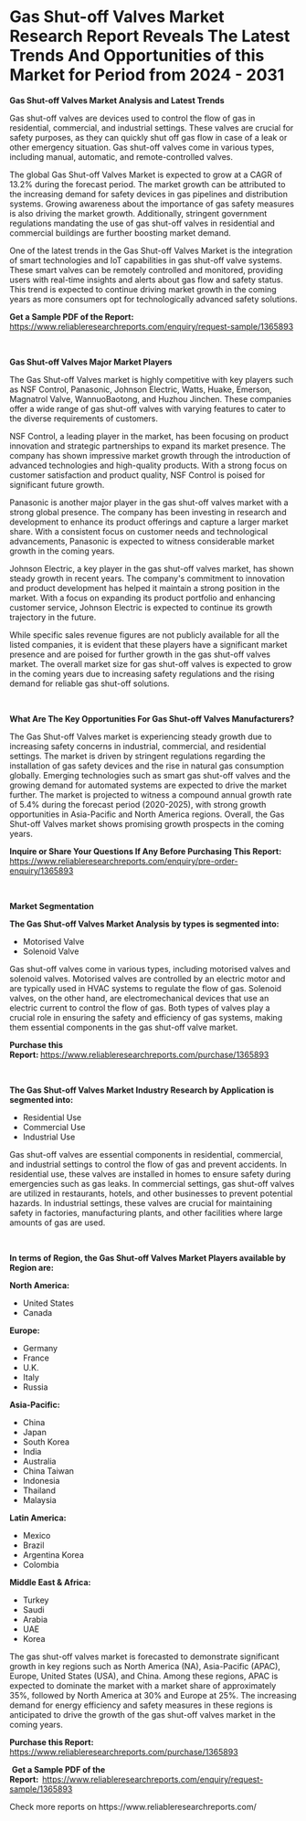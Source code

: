 <p><h1>Gas Shut-off Valves Market Research Report Reveals The Latest Trends And Opportunities of this Market for Period from 2024 - 2031</h1></p><p><strong>Gas Shut-off Valves Market Analysis and Latest Trends</strong></p>
<p><p>Gas shut-off valves are devices used to control the flow of gas in residential, commercial, and industrial settings. These valves are crucial for safety purposes, as they can quickly shut off gas flow in case of a leak or other emergency situation. Gas shut-off valves come in various types, including manual, automatic, and remote-controlled valves.</p><p>The global Gas Shut-off Valves Market is expected to grow at a CAGR of 13.2% during the forecast period. The market growth can be attributed to the increasing demand for safety devices in gas pipelines and distribution systems. Growing awareness about the importance of gas safety measures is also driving the market growth. Additionally, stringent government regulations mandating the use of gas shut-off valves in residential and commercial buildings are further boosting market demand.</p><p>One of the latest trends in the Gas Shut-off Valves Market is the integration of smart technologies and IoT capabilities in gas shut-off valve systems. These smart valves can be remotely controlled and monitored, providing users with real-time insights and alerts about gas flow and safety status. This trend is expected to continue driving market growth in the coming years as more consumers opt for technologically advanced safety solutions.</p></p>
<p><strong>Get a Sample PDF of the Report:&nbsp;</strong> <a href="https://www.reliableresearchreports.com/enquiry/request-sample/1365893">https://www.reliableresearchreports.com/enquiry/request-sample/1365893</a></p>
<p>&nbsp;</p>
<p><strong>Gas Shut-off Valves Major Market Players</strong></p>
<p><p>The Gas Shut-off Valves market is highly competitive with key players such as NSF Control, Panasonic, Johnson Electric, Watts, Huake, Emerson, Magnatrol Valve, WannuoBaotong, and Huzhou Jinchen. These companies offer a wide range of gas shut-off valves with varying features to cater to the diverse requirements of customers.</p><p>NSF Control, a leading player in the market, has been focusing on product innovation and strategic partnerships to expand its market presence. The company has shown impressive market growth through the introduction of advanced technologies and high-quality products. With a strong focus on customer satisfaction and product quality, NSF Control is poised for significant future growth.</p><p>Panasonic is another major player in the gas shut-off valves market with a strong global presence. The company has been investing in research and development to enhance its product offerings and capture a larger market share. With a consistent focus on customer needs and technological advancements, Panasonic is expected to witness considerable market growth in the coming years.</p><p>Johnson Electric, a key player in the gas shut-off valves market, has shown steady growth in recent years. The company's commitment to innovation and product development has helped it maintain a strong position in the market. With a focus on expanding its product portfolio and enhancing customer service, Johnson Electric is expected to continue its growth trajectory in the future.</p><p>While specific sales revenue figures are not publicly available for all the listed companies, it is evident that these players have a significant market presence and are poised for further growth in the gas shut-off valves market. The overall market size for gas shut-off valves is expected to grow in the coming years due to increasing safety regulations and the rising demand for reliable gas shut-off solutions.</p></p>
<p>&nbsp;</p>
<p><strong>What Are The Key Opportunities For Gas Shut-off Valves Manufacturers?</strong></p>
<p><p>The Gas Shut-off Valves market is experiencing steady growth due to increasing safety concerns in industrial, commercial, and residential settings. The market is driven by stringent regulations regarding the installation of gas safety devices and the rise in natural gas consumption globally. Emerging technologies such as smart gas shut-off valves and the growing demand for automated systems are expected to drive the market further. The market is projected to witness a compound annual growth rate of 5.4% during the forecast period (2020-2025), with strong growth opportunities in Asia-Pacific and North America regions. Overall, the Gas Shut-off Valves market shows promising growth prospects in the coming years.</p></p>
<p><strong>Inquire or Share Your Questions If Any Before Purchasing This Report:</strong> <a href="https://www.reliableresearchreports.com/enquiry/pre-order-enquiry/1365893">https://www.reliableresearchreports.com/enquiry/pre-order-enquiry/1365893</a></p>
<p>&nbsp;</p>
<p><strong>Market Segmentation</strong></p>
<p><strong>The Gas Shut-off Valves Market Analysis by types is segmented into:</strong></p>
<p><ul><li>Motorised Valve</li><li>Solenoid Valve</li></ul></p>
<p><p>Gas shut-off valves come in various types, including motorised valves and solenoid valves. Motorised valves are controlled by an electric motor and are typically used in HVAC systems to regulate the flow of gas. Solenoid valves, on the other hand, are electromechanical devices that use an electric current to control the flow of gas. Both types of valves play a crucial role in ensuring the safety and efficiency of gas systems, making them essential components in the gas shut-off valve market.</p></p>
<p><strong>Purchase this Report:&nbsp;</strong><a href="https://www.reliableresearchreports.com/purchase/1365893">https://www.reliableresearchreports.com/purchase/1365893</a></p>
<p>&nbsp;</p>
<p><strong>The Gas Shut-off Valves Market Industry Research by Application is segmented into:</strong></p>
<p><ul><li>Residential Use</li><li>Commercial Use</li><li>Industrial Use</li></ul></p>
<p><p>Gas shut-off valves are essential components in residential, commercial, and industrial settings to control the flow of gas and prevent accidents. In residential use, these valves are installed in homes to ensure safety during emergencies such as gas leaks. In commercial settings, gas shut-off valves are utilized in restaurants, hotels, and other businesses to prevent potential hazards. In industrial settings, these valves are crucial for maintaining safety in factories, manufacturing plants, and other facilities where large amounts of gas are used.</p></p>
<p>&nbsp;</p>
<p><strong>In terms of Region, the Gas Shut-off Valves Market Players available by Region are:</strong></p>
<p>
    <p> <strong> North America: </strong>
        <ul>
            <li>United States</li>
            <li>Canada</li>
        </ul>
        </p> 
    <p> <strong> Europe: </strong>
        <ul>
            <li>Germany</li>
            <li>France</li>
            <li>U.K.</li>
            <li>Italy</li>
            <li>Russia</li>
        </ul>
        </p> 
    <p> <strong> Asia-Pacific: </strong>
        <ul>
            <li>China</li>
            <li>Japan</li>
            <li>South Korea</li>
            <li>India</li>
            <li>Australia</li>
            <li>China Taiwan</li>
            <li>Indonesia</li>
            <li>Thailand</li>
            <li>Malaysia</li>
        </ul>
        </p> 
    <p> <strong> Latin America: </strong>
        <ul>
            <li>Mexico</li>
            <li>Brazil</li>
            <li>Argentina Korea</li>
            <li>Colombia</li>
        </ul>
        </p> 
    <p> <strong> Middle East & Africa: </strong>
        <ul>
            <li>Turkey</li>
            <li>Saudi</li>
            <li>Arabia</li>
            <li>UAE</li>
            <li>Korea</li>
        </ul>
    </p>
    </p>
<p><p>The gas shut-off valves market is forecasted to demonstrate significant growth in key regions such as North America (NA), Asia-Pacific (APAC), Europe, United States (USA), and China. Among these regions, APAC is expected to dominate the market with a market share of approximately 35%, followed by North America at 30% and Europe at 25%. The increasing demand for energy efficiency and safety measures in these regions is anticipated to drive the growth of the gas shut-off valves market in the coming years.</p></p>
<p><strong>Purchase this Report: </strong><a href="https://www.reliableresearchreports.com/purchase/1365893">https://www.reliableresearchreports.com/purchase/1365893</a></p>
<p>&nbsp;<strong>Get a Sample PDF of the Report:&nbsp;&nbsp;</strong><a href="https://www.reliableresearchreports.com/enquiry/request-sample/1365893">https://www.reliableresearchreports.com/enquiry/request-sample/1365893</a></p>
<p><strong></strong></p>
<p>Check more reports on https://www.reliableresearchreports.com/</p>